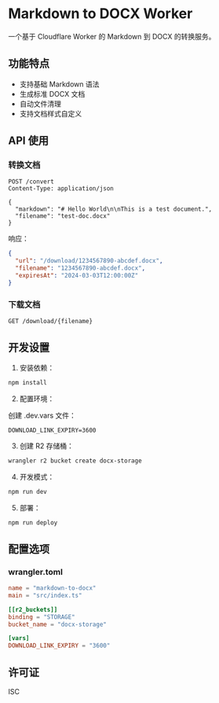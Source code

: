 # Markdown to DOCX Worker

一个基于 Cloudflare Worker 的 Markdown 到 DOCX 的转换服务。

## 功能特点

- 支持基础 Markdown 语法
- 生成标准 DOCX 文档
- 自动文件清理
- 支持文档样式自定义

## API 使用

### 转换文档

```http
POST /convert
Content-Type: application/json

{
  "markdown": "# Hello World\n\nThis is a test document.",
  "filename": "test-doc.docx"
}
```

响应：

```json
{
  "url": "/download/1234567890-abcdef.docx",
  "filename": "1234567890-abcdef.docx",
  "expiresAt": "2024-03-03T12:00:00Z"
}
```

### 下载文档

```http
GET /download/{filename}
```

## 开发设置

1. 安装依赖：

```bash
npm install
```

2. 配置环境：

创建 .dev.vars 文件：

```env
DOWNLOAD_LINK_EXPIRY=3600
```

3. 创建 R2 存储桶：

```bash
wrangler r2 bucket create docx-storage
```

4. 开发模式：

```bash
npm run dev
```

5. 部署：

```bash
npm run deploy
```

## 配置选项

### wrangler.toml

```toml
name = "markdown-to-docx"
main = "src/index.ts"

[[r2_buckets]]
binding = "STORAGE"
bucket_name = "docx-storage"

[vars]
DOWNLOAD_LINK_EXPIRY = "3600"
```

## 许可证

ISC
